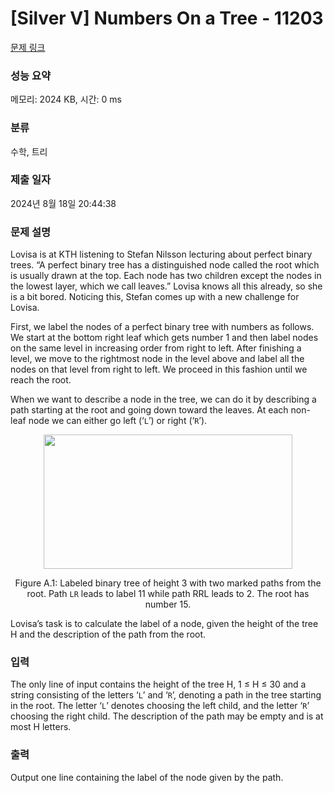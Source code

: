 # [Silver V] Numbers On a Tree - 11203 

[문제 링크](https://www.acmicpc.net/problem/11203) 

### 성능 요약

메모리: 2024 KB, 시간: 0 ms

### 분류

수학, 트리

### 제출 일자

2024년 8월 18일 20:44:38

### 문제 설명

<p>Lovisa is at KTH listening to Stefan Nilsson lecturing about perfect binary trees. “A perfect binary tree has a distinguished node called the root which is usually drawn at the top. Each node has two children except the nodes in the lowest layer, which we call leaves.” Lovisa knows all this already, so she is a bit bored. Noticing this, Stefan comes up with a new challenge for Lovisa.</p>

<p>First, we label the nodes of a perfect binary tree with numbers as follows. We start at the bottom right leaf which gets number 1 and then label nodes on the same level in increasing order from right to left. After finishing a level, we move to the rightmost node in the level above and label all the nodes on that level from right to left. We proceed in this fashion until we reach the root.</p>

<p>When we want to describe a node in the tree, we can do it by describing a path starting at the root and going down toward the leaves. At each non-leaf node we can either go left (‘<code>L</code>’) or right (‘<code>R</code>’).</p>

<p style="text-align: center;"><img alt="" src="https://onlinejudgeimages.s3-ap-northeast-1.amazonaws.com/problem/11203/1.png" style="height:215px; width:398px"></p>

<p style="text-align: center;">Figure A.1: Labeled binary tree of height 3 with two marked paths from the root. Path <code>LR</code> leads to label 11 while path RRL leads to 2. The root has number 15.</p>

<p>Lovisa’s task is to calculate the label of a node, given the height of the tree H and the description of the path from the root.</p>

### 입력 

 <p>The only line of input contains the height of the tree H, 1 ≤ H ≤ 30 and a string consisting of the letters ‘<code>L</code>’ and ‘<code>R</code>’, denoting a path in the tree starting in the root. The letter ‘<code>L</code>’ denotes choosing the left child, and the letter ‘<code>R</code>’ choosing the right child. The description of the path may be empty and is at most H letters.</p>

### 출력 

 <p>Output one line containing the label of the node given by the path.</p>

